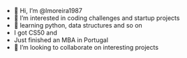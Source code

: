 - 👋 Hi, I’m @lmoreira1987
- 👀 I’m interested in coding challenges and startup projects
- 🌱 learning python, data structures and so on
- I got CS50 and 
- Just finished an MBA in Portugal
- 💞️ I’m looking to collaborate on interesting projects

<!---
lmoreira1987/lmoreira1987 is a ✨ special ✨ repository because its `README.md` (this file) appears on your GitHub profile.
You can click the Preview link to take a look at your changes.
--->
